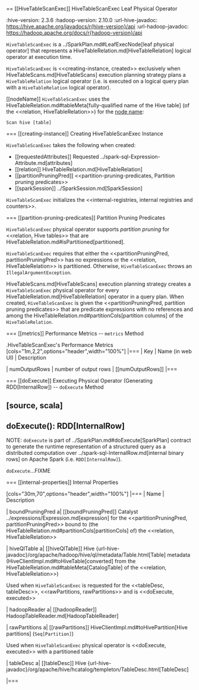 == [[HiveTableScanExec]] HiveTableScanExec Leaf Physical Operator

:hive-version: 2.3.6
:hadoop-version: 2.10.0
:url-hive-javadoc: https://hive.apache.org/javadocs/r{hive-version}/api
:url-hadoop-javadoc: https://hadoop.apache.org/docs/r{hadoop-version}/api

`HiveTableScanExec` is a ../SparkPlan.md#LeafExecNode[leaf physical operator] that represents a HiveTableRelation.md[HiveTableRelation] logical operator at execution time.

`HiveTableScanExec` is <<creating-instance, created>> exclusively when HiveTableScans.md[HiveTableScans] execution planning strategy plans a `HiveTableRelation` logical operator (i.e. is executed on a logical query plan with a `HiveTableRelation` logical operator).

[[nodeName]]
`HiveTableScanExec` uses the HiveTableRelation.md#tableMeta[fully-qualified name of the Hive table] (of the <<relation, HiveTableRelation>>) for the [node name](../catalyst/TreeNode.md#nodeName):

```text
Scan hive [table]
```

=== [[creating-instance]] Creating HiveTableScanExec Instance

`HiveTableScanExec` takes the following when created:

* [[requestedAttributes]] Requested ../spark-sql-Expression-Attribute.md[attributes]
* [[relation]] HiveTableRelation.md[HiveTableRelation]
* [[partitionPruningPred]] <<partition-pruning-predicates, Partition pruning predicates>>
* [[sparkSession]] ../SparkSession.md[SparkSession]

`HiveTableScanExec` initializes the <<internal-registries, internal registries and counters>>.

=== [[partition-pruning-predicates]] Partition Pruning Predicates

`HiveTableScanExec` physical operator supports *partition pruning* for <<relation, Hive tables>> that are HiveTableRelation.md#isPartitioned[partitioned].

`HiveTableScanExec` requires that either the <<partitionPruningPred, partitionPruningPred>> has no expressions or the <<relation, HiveTableRelation>> is partitioned. Otherwise, `HiveTableScanExec` throws an `IllegalArgumentException`.

HiveTableScans.md[HiveTableScans] execution planning strategy creates a `HiveTableScanExec` physical operator for every HiveTableRelation.md[HiveTableRelation] operator in a query plan. When created, `HiveTableScanExec` is given the <<partitionPruningPred, partition pruning predicates>> that are predicate expressions with no references and among the HiveTableRelation.md#partitionCols[partition columns] of the `HiveTableRelation`.

=== [[metrics]] Performance Metrics -- `metrics` Method

.HiveTableScanExec's Performance Metrics
[cols="1m,2,2",options="header",width="100%"]
|===
| Key
| Name (in web UI)
| Description

| numOutputRows
| number of output rows
| [[numOutputRows]]
|===

=== [[doExecute]] Executing Physical Operator (Generating RDD[InternalRow]) -- `doExecute` Method

[source, scala]
----
doExecute(): RDD[InternalRow]
----

NOTE: `doExecute` is part of ../SparkPlan.md#doExecute[SparkPlan] contract to generate the runtime representation of a structured query as a distributed computation over ../spark-sql-InternalRow.md[internal binary rows] on Apache Spark (i.e. `RDD[InternalRow]`).

`doExecute`...FIXME

=== [[internal-properties]] Internal Properties

[cols="30m,70",options="header",width="100%"]
|===
| Name
| Description

| boundPruningPred
a| [[boundPruningPred]] Catalyst ../expressions/Expression.md[expression] for the <<partitionPruningPred, partitionPruningPred>> bound to (the HiveTableRelation.md#partitionCols[partitionCols] of) the <<relation, HiveTableRelation>>

| hiveQlTable
a| [[hiveQlTable]] Hive {url-hive-javadoc}/org/apache/hadoop/hive/ql/metadata/Table.html[Table] metadata (HiveClientImpl.md#toHiveTable[converted] from the HiveTableRelation.md#tableMeta[CatalogTable] of the <<relation, HiveTableRelation>>)

Used when `HiveTableScanExec` is requested for the <<tableDesc, tableDesc>>, <<rawPartitions, rawPartitions>> and is <<doExecute, executed>>

| hadoopReader
a| [[hadoopReader]] HadoopTableReader.md[HadoopTableReader]

| rawPartitions
a| [[rawPartitions]] HiveClientImpl.md#toHivePartition[Hive partitions] (`Seq[Partition]`)

Used when `HiveTableScanExec` physical operator is <<doExecute, executed>> with a partitioned table

| tableDesc
a| [[tableDesc]] Hive {url-hive-javadoc}/org/apache/hive/hcatalog/templeton/TableDesc.html[TableDesc]

|===

